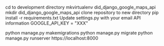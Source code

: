 

cd to development directory
mkvirtualenv did_django_google_maps_api
mkdir did_django_google_maps_api
clone repository to new directory
pip install -r requirements.txt
Update settings.py with your email API information
GOOGLE_API_KEY = "XXX"

python manage.py makemigrations
python manage.py migrate
python manage.py runserver
https://localhost:8000 
